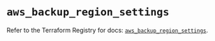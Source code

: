 # `aws_backup_region_settings`

Refer to the Terraform Registry for docs: [`aws_backup_region_settings`](https://registry.terraform.io/providers/hashicorp/aws/6.6.0/docs/resources/backup_region_settings).
